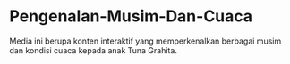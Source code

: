 # Pengenalan-Musim-Dan-Cuaca
Media ini berupa konten interaktif yang memperkenalkan berbagai musim dan kondisi cuaca kepada anak Tuna Grahita.
